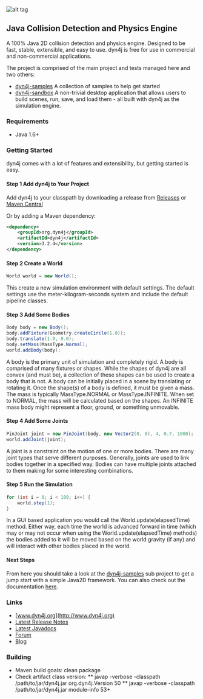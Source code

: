 ![alt tag](https://raw.githubusercontent.com/wnbittle/dyn4j/master/dyn4j.png)

## Java Collision Detection and Physics Engine

A 100% Java 2D collision detection and physics engine.  Designed to be fast, stable, extensible, and easy to use.  dyn4j is free for use in commercial and non-commercial applications.

The project is comprised of the main project and tests managed here and two others:
- [dyn4j-samples](https://github.com/dyn4j/dyn4j-samples) A collection of samples to help get started
- [dyn4j-sandbox](https://github.com/dyn4j/dyn4j-sandbox) A non-trivial desktop application that allows users to build scenes, run, save, and load them - all built with dyn4j as the simulation engine.

### Requirements
* Java 1.6+

### Getting Started
dyn4j comes with a lot of features and extensibility, but getting started is easy.

#### Step 1 Add dyn4j to Your Project
Add dyn4j to your classpath by downloading a release from 
[Releases](https://github.com/wnbittle/dyn4j/releases) or [Maven Central](http://search.maven.org/#search%7Cgav%7C1%7Cg%3A%22org.dyn4j%22%20AND%20a%3A%22dyn4j%22)

Or by adding a Maven dependency:
```xml
<dependency>
    <groupId>org.dyn4j</groupId>
    <artifactId>dyn4j</artifactId>
    <version>3.2.4</version>
</dependency>
```

#### Step 2 Create a World
```java
World world = new World();
```
This create a new simulation environment with default settings.  The default settings use the meter-kilogram-seconds system and include the default pipeline classes.

#### Step 3 Add Some Bodies
```java
Body body = new Body();
body.addFixture(Geometry.createCircle(1.0));
body.translate(1.0, 0.0);
body.setMass(MassType.Normal);
world.addBody(body);
```
A body is the primary unit of simulation and completely rigid.  A body is comprised of many fixtures or shapes.  While the shapes of dyn4j are all convex (and must be), a collection of these shapes can be used to create a body that is not.  A body can be initially placed in a scene by translating or rotating it.  Once the shape(s) of a body is defined, it must be given a mass.  The mass is typically MassType.NORMAL or MassType.INFINITE.  When set to NORMAL, the mass will be calculated based on the shapes.  An INFINITE mass body might represent a floor, ground, or something unmovable.

#### Step 4 Add Some Joints
```java
PinJoint joint = new PinJoint(body, new Vector2(0, 0), 4, 0.7, 1000);
world.addJoint(joint);
```
A joint is a constraint on the motion of one or more bodies.  There are many joint types that serve different purposes.  Generally, joints are used to link bodies together in a specified way.  Bodies can have multiple joints attached to them making for some interesting combinations.

#### Step 5 Run the Simulation
```java
for (int i = 0; i < 100; i++) {
    world.step(1);
}
```
In a GUI based application you would call the World.update(elapsedTime) method.  Either way, each time the world is advanced forward in time (which may or may not occur when using the World.update(elapsedTime) methods) the bodies added to it will be moved based on the world gravity (if any) and will interact with other bodies placed in the world.

#### Next Steps
From here you should take a look at the [dyn4j-samples](https://github.com/dyn4j/dyn4j-samples) sub project to get a jump start with a simple Java2D framework. You can also check out the documentation [here](http://www.dyn4j.org/documentation/).

### Links
* [www.dyn4j.org](http://www.dyn4j.org)
* [Latest Release Notes](https://github.com/wnbittle/dyn4j/blob/master/release-notes.txt)
* [Latest Javadocs](http://docs.dyn4j.org)
* [Forum](http://forum.dyn4j.org)
* [Blog](http://www.dyn4j.org/category/blog/)

### Building
* Maven build goals: clean package
* Check artifact class version: 
** javap -verbose -classpath /path/to/jar/dyn4j.jar org.dyn4j.Version 50
** javap -verbose -classpath /path/to/jar/dyn4j.jar module-info 53+